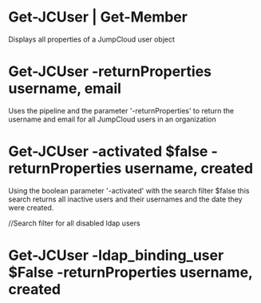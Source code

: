 # Get-JCUser | Get-Member
Displays all properties of a JumpCloud user object

# Get-JCUser -returnProperties username, email 
Uses the pipeline and the parameter '-returnProperties' to return the username and email for all JumpCloud users in an organization

# Get-JCUser -activated $false -returnProperties username, created 
Using the boolean parameter '-activated' with the search filter $false this search returns all inactive users and their usernames and the date they were created.

//Search filter for all disabled ldap users
# Get-JCUser -ldap_binding_user $False -returnProperties username, created 

